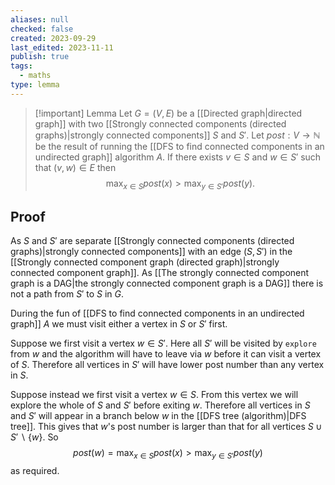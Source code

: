 ```yaml
---
aliases: null
checked: false
created: 2023-09-29
last_edited: 2023-11-11
publish: true
tags:
  - maths
type: lemma
---
```

>[!important] Lemma
>Let $G = (V,E)$ be a [[Directed graph|directed graph]] with two [[Strongly connected components (directed graphs)|strongly connected components]] $S$ and $S'$. Let $post: V \rightarrow \mathbb{N}$ be the result of running the [[DFS to find connected components in an undirected graph]] algorithm $A$. If there exists $v \in S$ and $w \in S'$ such that $(v,w) \in E$ then
>$$\max_{x \in S} post(x) > \max_{y \in S'} post(y).$$

## Proof

As $S$ and $S'$ are separate [[Strongly connected components (directed graphs)|strongly connected components]] with an edge $(S, S')$ in the [[Strongly connected component graph (directed graph)|strongly connected component graph]]. As [[The strongly connected component graph is a DAG|the strongly connected component graph is a DAG]] there is not a path from $S'$ to $S$ in $G$.

During the fun of [[DFS to find connected components in an undirected graph]] $A$ we must visit either a vertex in $S$ or $S'$ first.

Suppose we first visit a vertex $w \in S'$. Here all $S'$ will be visited by `explore` from $w$ and the algorithm will have to leave via $w$ before it can visit a vertex of $S$. Therefore all vertices in $S'$ will have lower post number than any vertex in $S$.

Suppose instead we first visit a vertex $w \in S$. From this vertex we will explore the whole of $S$ and $S'$ before exiting $w$. Therefore all vertices in $S$ and $S'$ will appear in a branch below $w$ in the [[DFS tree (algorithm)|DFS tree]]. This gives that $w$'s post number is larger than that for all vertices $S \cup S' \backslash \{w\}$. So
$$post(w) = \max_{x \in S} post(x) > \max_{y \in S'} post(y)$$
as required.
